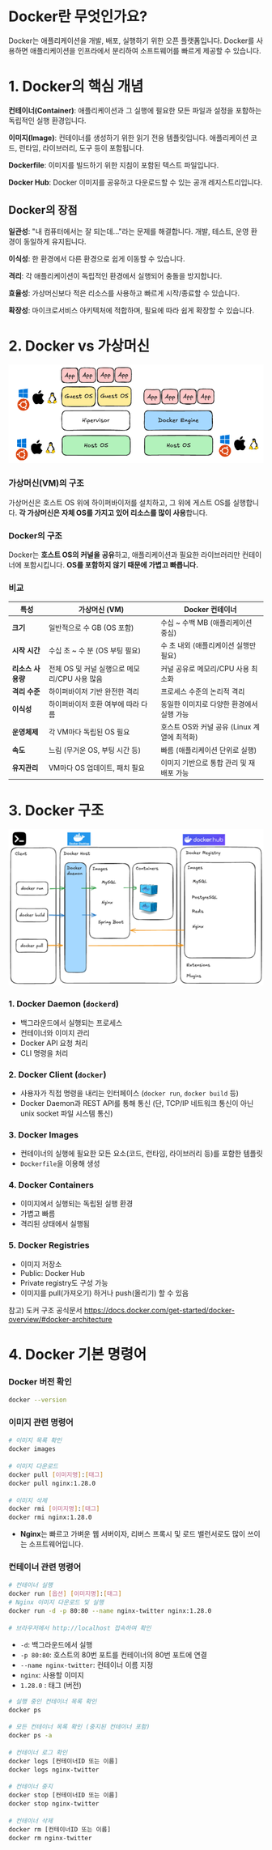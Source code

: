 # Docker란 무엇인가요?

Docker는 애플리케이션을 개발, 배포, 실행하기 위한 오픈 플랫폼입니다. Docker를 사용하면 애플리케이션을 인프라에서 분리하여 소프트웨어를 빠르게 제공할 수 있습니다.



# 1. Docker의 핵심 개념

**컨테이너(Container)**: 애플리케이션과 그 실행에 필요한 모든 파일과 설정을 포함하는 독립적인 실행 환경입니다.

**이미지(Image)**: 컨테이너를 생성하기 위한 읽기 전용 템플릿입니다. 애플리케이션 코드, 런타임, 라이브러리, 도구 등이 포함됩니다.

**Dockerfile**: 이미지를 빌드하기 위한 지침이 포함된 텍스트 파일입니다.

**Docker Hub**: Docker 이미지를 공유하고 다운로드할 수 있는 공개 레지스트리입니다.



## Docker의 장점

**일관성**: "내 컴퓨터에서는 잘 되는데..."라는 문제를 해결합니다. 개발, 테스트, 운영 환경이 동일하게 유지됩니다.

**이식성**: 한 환경에서 다른 환경으로 쉽게 이동할 수 있습니다.

**격리**: 각 애플리케이션이 독립적인 환경에서 실행되어 충돌을 방지합니다.

**효율성**: 가상머신보다 적은 리소스를 사용하고 빠르게 시작/종료할 수 있습니다.

**확장성**: 마이크로서비스 아키텍처에 적합하며, 필요에 따라 쉽게 확장할 수 있습니다.





# 2. Docker vs 가상머신

![](./docker_vm.png)

### 가상머신(VM)의 구조

가상머신은 호스트 OS 위에 하이퍼바이저를 설치하고, 그 위에 게스트 OS를 실행합니다. **각 가상머신은 자체 OS를 가지고 있어 리소스를 많이 사용**합니다.

### Docker의 구조

Docker는 **호스트 OS의 커널을 공유**하고, 애플리케이션과 필요한 라이브러리만 컨테이너에 포함시킵니다. **OS를 포함하지 않기 때문에 가볍고 빠릅니다.**

### 비교

| 특성              | 가상머신 (VM)                                 | Docker 컨테이너                             |
| ----------------- | --------------------------------------------- | ------------------------------------------- |
| **크기**          | 일반적으로 수 GB (OS 포함)                    | 수십 \~ 수백 MB (애플리케이션 중심)         |
| **시작 시간**     | 수십 초 \~ 수 분 (OS 부팅 필요)               | 수 초 내외 (애플리케이션 실행만 필요)       |
| **리소스 사용량** | 전체 OS 및 커널 실행으로 메모리/CPU 사용 많음 | 커널 공유로 메모리/CPU 사용 최소화          |
| **격리 수준**     | 하이퍼바이저 기반 완전한 격리                 | 프로세스 수준의 논리적 격리                 |
| **이식성**        | 하이퍼바이저 호환 여부에 따라 다름            | 동일한 이미지로 다양한 환경에서 실행 가능   |
| **운영체제**      | 각 VM마다 독립된 OS 필요                      | 호스트 OS와 커널 공유 (Linux 계열에 최적화) |
| **속도**          | 느림 (무거운 OS, 부팅 시간 등)                | 빠름 (애플리케이션 단위로 실행)             |
| **유지관리**      | VM마다 OS 업데이트, 패치 필요                 | 이미지 기반으로 통합 관리 및 재배포 가능    |





# 3. Docker 구조

![](docker_architecture.png)

### 1. **Docker Daemon (`dockerd`)**

- 백그라운드에서 실행되는 프로세스
- 컨테이너와 이미지 관리
- Docker API 요청 처리
- CLI 명령을 처리

### 2. **Docker Client (`docker`)**

- 사용자가 직접 명령을 내리는 인터페이스 (`docker run`, `docker build` 등)
- Docker Daemon과 REST API를 통해 통신 (단, TCP/IP 네트워크 통신이 아닌 unix socket 파일 시스템 통신)

### 3. **Docker Images**

- 컨테이너의 실행에 필요한 모든 요소(코드, 런타임, 라이브러리 등)를 포함한 템플릿
- `Dockerfile`을 이용해 생성

### 4. **Docker Containers**

- 이미지에서 실행되는 독립된 실행 환경
- 가볍고 빠름
- 격리된 상태에서 실행됨

### 5. **Docker Registries**

- 이미지 저장소
- Public: Docker Hub
- Private registry도 구성 가능
- 이미지를 pull(가져오기) 하거나 push(올리기) 할 수 있음



참고) 도커 구조 공식문서 https://docs.docker.com/get-started/docker-overview/#docker-architecture




# 4. Docker 기본 명령어

### Docker 버전 확인

```bash
docker --version
```

### 이미지 관련 명령어

```bash
# 이미지 목록 확인
docker images

# 이미지 다운로드
docker pull [이미지명]:[태그]
docker pull nginx:1.28.0

# 이미지 삭제
docker rmi [이미지명]:[태그]
docker rmi nginx:1.28.0
```

- **Nginx**는 빠르고 가벼운 웹 서버이자, 리버스 프록시 및 로드 밸런서로도 많이 쓰이는 소프트웨어입니다.



### 컨테이너 관련 명령어

```bash
# 컨테이너 실행
docker run [옵션] [이미지명]:[태그]
# Nginx 이미지 다운로드 및 실행
docker run -d -p 80:80 --name nginx-twitter nginx:1.28.0

# 브라우저에서 http://localhost 접속하여 확인
```

- `-d`: 백그라운드에서 실행
- `-p 80:80`: 호스트의 80번 포트를 컨테이너의 80번 포트에 연결
- `--name nginx-twitter`: 컨테이너 이름 지정
- `nginx`: 사용할 이미지
- `1.28.0` : 태그 (버전)



```bash
# 실행 중인 컨테이너 목록 확인
docker ps

# 모든 컨테이너 목록 확인 (중지된 컨테이너 포함)
docker ps -a

# 컨테이너 로그 확인
docker logs [컨테이너ID 또는 이름]
docker logs nginx-twitter

# 컨테이너 중지
docker stop [컨테이너ID 또는 이름]
docker stop nginx-twitter

# 컨테이너 삭제
docker rm [컨테이너ID 또는 이름]
docker rm nginx-twitter
```

